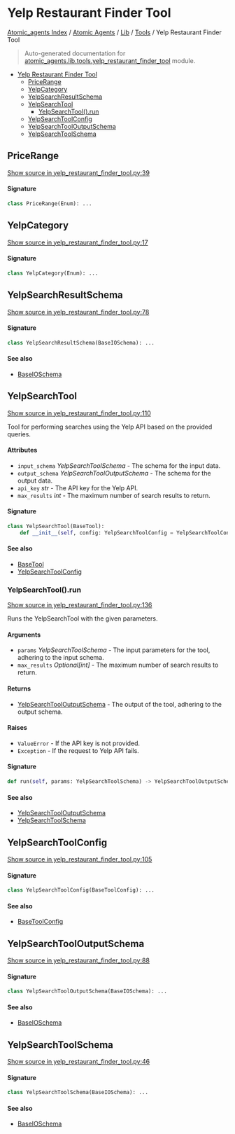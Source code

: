# Yelp Restaurant Finder Tool

[Atomic_agents Index](../../../README.md#atomic_agents-index) / [Atomic Agents](../../index.md#atomic-agents) / [Lib](../index.md#lib) / [Tools](./index.md#tools) / Yelp Restaurant Finder Tool

> Auto-generated documentation for [atomic_agents.lib.tools.yelp_restaurant_finder_tool](../../../../../atomic_agents/lib/tools/yelp_restaurant_finder_tool.py) module.

- [Yelp Restaurant Finder Tool](#yelp-restaurant-finder-tool)
  - [PriceRange](#pricerange)
  - [YelpCategory](#yelpcategory)
  - [YelpSearchResultSchema](#yelpsearchresultschema)
  - [YelpSearchTool](#yelpsearchtool)
    - [YelpSearchTool().run](#yelpsearchtool()run)
  - [YelpSearchToolConfig](#yelpsearchtoolconfig)
  - [YelpSearchToolOutputSchema](#yelpsearchtooloutputschema)
  - [YelpSearchToolSchema](#yelpsearchtoolschema)

## PriceRange

[Show source in yelp_restaurant_finder_tool.py:39](../../../../../atomic_agents/lib/tools/yelp_restaurant_finder_tool.py#L39)

#### Signature

```python
class PriceRange(Enum): ...
```



## YelpCategory

[Show source in yelp_restaurant_finder_tool.py:17](../../../../../atomic_agents/lib/tools/yelp_restaurant_finder_tool.py#L17)

#### Signature

```python
class YelpCategory(Enum): ...
```



## YelpSearchResultSchema

[Show source in yelp_restaurant_finder_tool.py:78](../../../../../atomic_agents/lib/tools/yelp_restaurant_finder_tool.py#L78)

#### Signature

```python
class YelpSearchResultSchema(BaseIOSchema): ...
```

#### See also

- [BaseIOSchema](../../agents/base_agent.md#baseagentio)



## YelpSearchTool

[Show source in yelp_restaurant_finder_tool.py:110](../../../../../atomic_agents/lib/tools/yelp_restaurant_finder_tool.py#L110)

Tool for performing searches using the Yelp API based on the provided queries.

#### Attributes

- `input_schema` *YelpSearchToolSchema* - The schema for the input data.
- `output_schema` *YelpSearchToolOutputSchema* - The schema for the output data.
- `api_key` *str* - The API key for the Yelp API.
- `max_results` *int* - The maximum number of search results to return.

#### Signature

```python
class YelpSearchTool(BaseTool):
    def __init__(self, config: YelpSearchToolConfig = YelpSearchToolConfig()): ...
```

#### See also

- [BaseTool](./base.md#basetool)
- [YelpSearchToolConfig](#yelpsearchtoolconfig)

### YelpSearchTool().run

[Show source in yelp_restaurant_finder_tool.py:136](../../../../../atomic_agents/lib/tools/yelp_restaurant_finder_tool.py#L136)

Runs the YelpSearchTool with the given parameters.

#### Arguments

- `params` *YelpSearchToolSchema* - The input parameters for the tool, adhering to the input schema.
- `max_results` *Optional[int]* - The maximum number of search results to return.

#### Returns

- [YelpSearchToolOutputSchema](#yelpsearchtooloutputschema) - The output of the tool, adhering to the output schema.

#### Raises

- `ValueError` - If the API key is not provided.
- `Exception` - If the request to Yelp API fails.

#### Signature

```python
def run(self, params: YelpSearchToolSchema) -> YelpSearchToolOutputSchema: ...
```

#### See also

- [YelpSearchToolOutputSchema](#yelpsearchtooloutputschema)
- [YelpSearchToolSchema](#yelpsearchtoolschema)



## YelpSearchToolConfig

[Show source in yelp_restaurant_finder_tool.py:105](../../../../../atomic_agents/lib/tools/yelp_restaurant_finder_tool.py#L105)

#### Signature

```python
class YelpSearchToolConfig(BaseToolConfig): ...
```

#### See also

- [BaseToolConfig](./base.md#basetoolconfig)



## YelpSearchToolOutputSchema

[Show source in yelp_restaurant_finder_tool.py:88](../../../../../atomic_agents/lib/tools/yelp_restaurant_finder_tool.py#L88)

#### Signature

```python
class YelpSearchToolOutputSchema(BaseIOSchema): ...
```

#### See also

- [BaseIOSchema](../../agents/base_agent.md#baseagentio)



## YelpSearchToolSchema

[Show source in yelp_restaurant_finder_tool.py:46](../../../../../atomic_agents/lib/tools/yelp_restaurant_finder_tool.py#L46)

#### Signature

```python
class YelpSearchToolSchema(BaseIOSchema): ...
```

#### See also

- [BaseIOSchema](../../agents/base_agent.md#baseagentio)